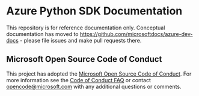 # Azure Python SDK Documentation

This repository is for reference documentation only. Conceptual documentation has moved to https://github.com/microsoftdocs/azure-dev-docs - please file issues and make pull
requests there.

## Microsoft Open Source Code of Conduct
This project has adopted the [Microsoft Open Source Code of Conduct](https://opensource.microsoft.com/codeofconduct/).
For more information see the [Code of Conduct FAQ](https://opensource.microsoft.com/codeofconduct/faq/) or contact [opencode@microsoft.com](mailto:opencode@microsoft.com) with any additional questions or comments.
